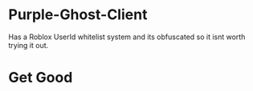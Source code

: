 # Purple-Ghost-Client

Has a Roblox UserId whitelist system and its obfuscated so it isnt worth trying it out.

# Get Good
